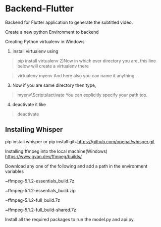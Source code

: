 # Backend-Flutter
Backend for Flutter application to generate the subtitled video.

Create a new python Environment to backend

Creating Python virtualenv in Windows
1) Install virtualenv using

 > pip install virtualenv 
2)Now in which ever directory you are, this line below will create a virtualenv there

 > virtualenv myenv
And here also you can name it anything.

3) Now if you are same directory then type,

 > myenv\Scripts\activate
You can explicitly specify your path too.

4) deactivate it like

> deactivate


## Installing Whisper
pip install whisper 
or
pip install git+https://github.com/openai/whisper.git

Installing ffmpeg into the local machine(Windows)
https://www.gyan.dev/ffmpeg/builds/

Download any one of the following and add a path in the environment variables 

~ffmpeg-5.1.2-essentials_build.7z

~ffmpeg-5.1.2-essentials_build.zip

~ffmpeg-5.1.2-full_build.7z

~ffmpeg-5.1.2-full_build-shared.7z

Install all the required packages to run the model.py and api.py.

